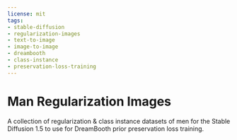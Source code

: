 ```yaml
---
license: mit
tags:
- stable-diffusion
- regularization-images
- text-to-image
- image-to-image
- dreambooth
- class-instance
- preservation-loss-training 
---
```


# Man Regularization Images

A collection of regularization & class instance datasets of men for the Stable Diffusion 1.5 to use for DreamBooth prior preservation loss training.